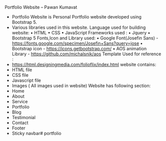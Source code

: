 Portfolio Website – Pawan Kumavat
-	Portfolio Website is Personal Portfolio website developed using Bootstrap 5.
-	Various libraries used in this website.
Language used for building website:
•	HTML
•	CSS
•	JavaScript
Frameworks used :
•	Jquery
•	Bootstrap 5
Fonts,Icon and Library used:
•	Google Font(Josefin Sans)  - https://fonts.google.com/specimen/Josefin+Sans?query=jose
•	Bootstrap icon - https://icons.getbootstrap.com/
•	AOS animation Library - https://github.com/michalsnik/aos
Template Used for reference :
-	https://html.designingmedia.com/folioflix/index.html
website contains:
-	HTML file
-	CSS file
-	Javascript file
-	Images ( All images used in website)
Website has following section:
-	Home
-	About
-	Service
-	Portfolio
-	Blog
-	Testimonial
-	Contact
-	Footer
-	Sticky navbar# portfolio
